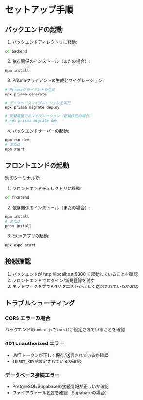 # セットアップ手順

## バックエンドの起動

1. バックエンドディレクトリに移動:
```bash
cd backend
```

2. 依存関係のインストール（まだの場合）:
```bash
npm install
```

3. Prismaクライアントの生成とマイグレーション:
```bash
# Prismaクライアントを生成
npx prisma generate

# データベースマイグレーションを実行
npx prisma migrate deploy

# 開発環境でのマイグレーション（新規作成の場合）
# npx prisma migrate dev
```

4. バックエンドサーバーの起動:
```bash
npm run dev
# または
npm start
```

## フロントエンドの起動

別のターミナルで:

1. フロントエンドディレクトリに移動:
```bash
cd frontend
```

2. 依存関係のインストール（まだの場合）:
```bash
npm install
# または
pnpm install
```

3. Expoアプリの起動:
```bash
npx expo start
```

## 接続確認

1. バックエンドが http://localhost:5000 で起動していることを確認
2. フロントエンドでログイン/新規登録を試す
3. ネットワークタブでAPIリクエストが正しく送信されているか確認

## トラブルシューティング

### CORS エラーの場合
バックエンドの`index.js`で`cors()`が設定されていることを確認

### 401 Unauthorized エラー
- JWTトークンが正しく保存/送信されているか確認
- `SECRET_KEY`が設定されているか確認

### データベース接続エラー
- PostgreSQL/Supabaseの接続情報が正しいか確認
- ファイアウォール設定を確認（Supabaseの場合）